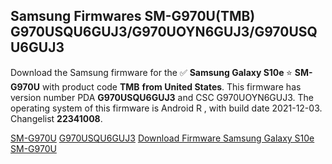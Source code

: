 <h2>Samsung Firmwares SM-G970U(TMB) G970USQU6GUJ3/G970UOYN6GUJ3/G970USQU6GUJ3</h2>
Download the Samsung firmware for the ✅ <strong>Samsung Galaxy S10e </strong> ⭐ <strong>SM-G970U</strong> with product code <strong>TMB</strong> <strong> from United States</strong>. This firmware has version number PDA <strong>G970USQU6GUJ3</strong> and CSC G970UOYN6GUJ3. The operating system of this firmware is Android R , with build date 2021-12-03. Changelist <strong>22341008</strong>.


[SM-G970U](https://samfirm.shop/samsung/model/SM-G970U)
[G970USQU6GUJ3](https://samfirm.shop/samsung/pda/G970USQU6GUJ3)
[Download Firmware Samsung Galaxy S10e SM-G970U](https://samfirm.shop/samsung/firmware/480159)
